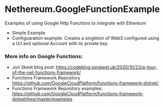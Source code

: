 # Nethereum.GoogleFunctionExample
Examples of using Google Http Functions to integrate with Ethereum
+ Simple Example
+ Configuaration example:
Creates a singleton of Web3 configured using a Url and optional Account with its private key.

### More info on Google Functions:
+ Jon Skeet blog post: https://codeblog.jonskeet.uk/2020/10/23/a-tour-of-the-net-functions-framework/ 
+ Functions Framework Repository https://github.com/GoogleCloudPlatform/functions-framework-dotnet/
+ Functions Framework Repository examples: https://github.com/GoogleCloudPlatform/functions-framework-dotnet/tree/master/examples


